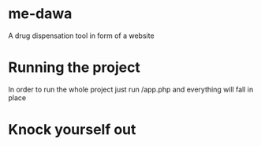 # me-dawa
A drug dispensation tool in form of a website

# Running the project
In order to run the whole project just run /app.php and everything will fall in place

# Knock yourself out